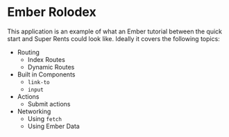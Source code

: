 # Ember Rolodex

This application is an example of what an Ember tutorial between the quick start and Super Rents could look like.
Ideally it covers the following topics:

* Routing
  * Index Routes
  * Dynamic Routes
* Built in Components
  * `link-to`
  * `input`
* Actions
  * Submit actions
* Networking
  * Using `fetch`
  * Using Ember Data
